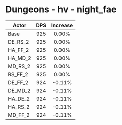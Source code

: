 # Dungeons - hv - night_fae
| Actor | DPS | Increase |
|---|:---:|:---:|
|Base|925|0.00%|
|DE_RS_2|925|0.00%|
|HA_FF_2|925|0.00%|
|HA_MD_2|925|0.00%|
|MD_RS_2|925|0.00%|
|RS_FF_2|925|0.00%|
|DE_FF_2|924|-0.11%|
|DE_MD_2|924|-0.11%|
|HA_DE_2|924|-0.11%|
|HA_RS_2|924|-0.11%|
|MD_FF_2|924|-0.11%|
